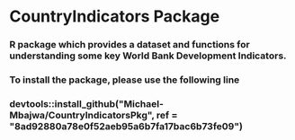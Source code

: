 # CountryIndicators Package

### R package which provides a dataset and functions for understanding some key World Bank Development Indicators.


### To install the package, please use the following line
### devtools::install_github("Michael-Mbajwa/CountryIndicatorsPkg", ref = "8ad92880a78e0f52aeb95a6b7fa17bac6b73fe09")
